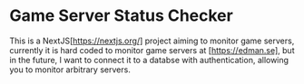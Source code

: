 #  Game Server Status Checker
This is a NextJS[https://nextjs.org/] project aiming to monitor game servers, currently it is hard coded to monitor game servers at [https://edman.se], but in the future, I want to connect it to a databse with authentication, allowing you to monitor arbitrary servers.